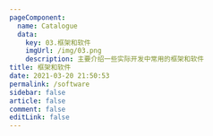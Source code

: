 ```yaml
---
pageComponent:
  name: Catalogue
  data:
    key: 03.框架和软件
    imgUrl: /img/03.png
    description: 主要介绍一些实际开发中常用的框架和软件
title: 框架和软件
date: 2021-03-20 21:50:53
permalink: /software
sidebar: false
article: false
comment: false
editLink: false
---
```


